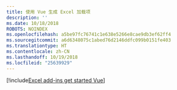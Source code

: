```yaml
---
title: 使用 Vue 生成 Excel 加载项
description: ''
ms.date: 10/18/2018
ROBOTS: NOINDEX
ms.openlocfilehash: a5be97fc76741c1e638e5266e8cae9db3ef62ff4
ms.sourcegitcommit: a6d6348075c1abed76d2146ddfc099b0151fe403
ms.translationtype: HT
ms.contentlocale: zh-CN
ms.lasthandoff: 10/19/2018
ms.locfileid: "25639929"
---
```

[!include[Excel add-ins get started Vue](../includes/file-get-started-excel-vue.md)]
